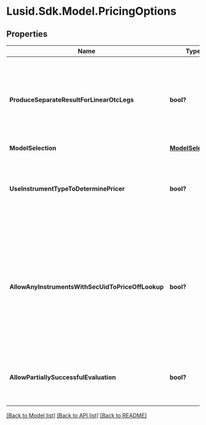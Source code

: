 
# Lusid.Sdk.Model.PricingOptions

## Properties

Name | Type | Description | Notes
------------ | ------------- | ------------- | -------------
**ProduceSeparateResultForLinearOtcLegs** | **bool?** | If true (default), when pricing an Fx-Forward or Interest Rate Swap, Future and other linearly separable products, product two results, one for each leg  rather than a single line result with the amalgamated/summed pv from both legs. | [optional] 
**ModelSelection** | [**ModelSelection**](ModelSelection.md) |  | [optional] 
**UseInstrumentTypeToDeterminePricer** | **bool?** | If true then use the instrument type to set the default instrument pricer  This applies where no more specific set of overrides are provided on a per-vendor and instrument basis. | [optional] 
**AllowAnyInstrumentsWithSecUidToPriceOffLookup** | **bool?** | By default, one would not expect to price and exotic instrument, i.e. an instrument with a complicated  instrument definition simply through looking up a price as there should be a better way of evaluating it.  To override that behaviour and allow lookup for a price from the instrument identifier(s), set this to true. | [optional] 
**AllowPartiallySuccessfulEvaluation** | **bool?** | If true then a failure in task evaluation doesn&#39;t cause overall failure.  results will be returned where they succeeded and annotation elsewhere | [optional] 

[[Back to Model list]](../README.md#documentation-for-models)
[[Back to API list]](../README.md#documentation-for-api-endpoints)
[[Back to README]](../README.md)

